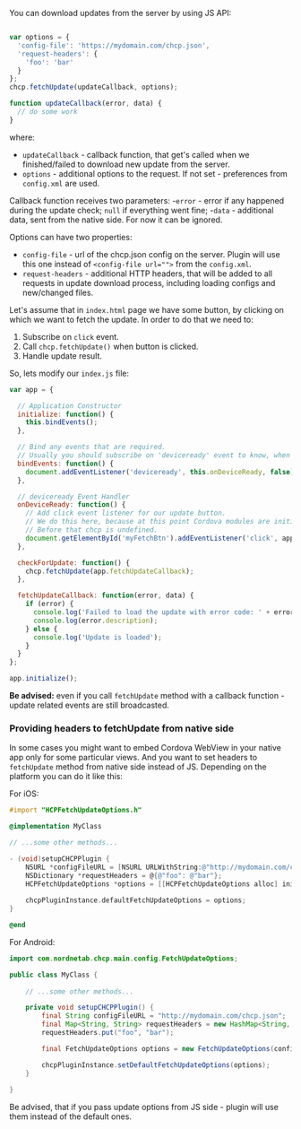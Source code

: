 You can download updates from the server by using JS API:
```js

var options = {
  'config-file': 'https://mydomain.com/chcp.json',
  'request-headers': {
    'foo': 'bar'
  }
};
chcp.fetchUpdate(updateCallback, options);

function updateCallback(error, data) {
  // do some work
}
```
where:
- `updateCallback` - callback function, that get's called when we finished/failed to download new update from the server.
- `options` - additional options to the request. If not set - preferences from `config.xml` are used.

Callback function receives two parameters:
 -`error` - error if any happened during the update check; `null` if everything went fine;
 -`data` - additional data, sent from the native side. For now it can be ignored.

Options can have two properties:
- `config-file` - url of the chcp.json config on the server. Plugin will use this one instead of `<config-file url="">` from the `config.xml`.
- `request-headers` - additional HTTP headers, that will be added to all requests in update download process, including loading configs and new/changed files.

Let's assume that in `index.html` page we have some button, by clicking on which we want to fetch the update. In order to do that we need to:

1. Subscribe on `click` event.
2. Call `chcp.fetchUpdate()` when button is clicked.
3. Handle update result.

So, lets modify our `index.js` file:
```js
var app = {

  // Application Constructor
  initialize: function() {
    this.bindEvents();
  },

  // Bind any events that are required.
  // Usually you should subscribe on 'deviceready' event to know, when you can start calling cordova modules
  bindEvents: function() {
    document.addEventListener('deviceready', this.onDeviceReady, false);
  },

  // deviceready Event Handler
  onDeviceReady: function() {
    // Add click event listener for our update button.
    // We do this here, because at this point Cordova modules are initialized.
    // Before that chcp is undefined.
    document.getElementById('myFetchBtn').addEventListener('click', app.checkForUpdate);
  },

  checkForUpdate: function() {
    chcp.fetchUpdate(app.fetchUpdateCallback);
  },

  fetchUpdateCallback: function(error, data) {
    if (error) {
      console.log('Failed to load the update with error code: ' + error.code);
      console.log(error.description);
    } else {
      console.log('Update is loaded');
    }
  }
};

app.initialize();
```

**Be advised:** even if you call `fetchUpdate` method with a callback function - update related events are still broadcasted.

### Providing headers to fetchUpdate from native side

In some cases you might want to embed Cordova WebView in your native app only for some particular views. And you want to set headers to `fetchUpdate` method from native side instead of JS. Depending on the platform you can do it like this:

For iOS:

```objective-c
#import "HCPFetchUpdateOptions.h"

@implementation MyClass

// ...some other methods...

- (void)setupCHCPPlugin {
    NSURL *configFileURL = [NSURL URLWithString:@"http://mydomain.com/chcp.json"];
    NSDictionary *requestHeaders = @{@"foo": @"bar"};
    HCPFetchUpdateOptions *options = [[HCPFetchUpdateOptions alloc] initWithConfigURL:configFileURL requestHeaders:requestHeaders];
    
    chcpPluginInstance.defaultFetchUpdateOptions = options;
}

@end
```

For Android:
```java
import com.nordnetab.chcp.main.config.FetchUpdateOptions;

public class MyClass {
 
    // ...some other methods...

    private void setupCHCPPlugin() {
        final String configFileURL = "http://mydomain.com/chcp.json";
        final Map<String, String> requestHeaders = new HashMap<String, String>();
        requestHeaders.put("foo", "bar");

        final FetchUpdateOptions options = new FetchUpdateOptions(configFileURL, requestHeaders);

        chcpPluginInstance.setDefaultFetchUpdateOptions(options);
    }
    
}
```

Be advised, that if you pass update options from JS side - plugin will use them instead of the default ones.